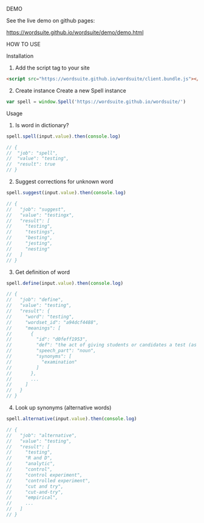 DEMO

See the live demo on github pages:

https://wordsuite.github.io/wordsuite/demo/demo.html

HOW TO USE

Installation
1) Add the script tag to your site
```html
<script src="https://wordsuite.github.io/wordsuite/client.bundle.js"></script>
```

2) Create instance
Create a new Spell instance
```js
var spell = window.Spell('https://wordsuite.github.io/wordsuite/')
```

Usage
1) Is word in dictionary?
```js
spell.spell(input.value).then(console.log)

// {
//  "job": "spell",
//  "value": "testing",
//  "result": true
// }
```

2) Suggest corrections for unknown word
```js
spell.suggest(input.value).then(console.log)

// {
//   "job": "suggest",
//   "value": "testingx",
//   "result": [
//     "testing",
//     "testings",
//     "besting",
//     "jesting",
//     "nesting"
//   ]
// }
```

3) Get definition of word
```js
spell.define(input.value).then(console.log)

// {
//   "job": "define",
//   "value": "testing",
//   "result": {
//     "word": "testing",
//     "wordset_id": "a94dcf4488",
//     "meanings": [
//       {
//         "id": "d0feff1953",
//         "def": "the act of giving students or candidates a test (as by questions) to determine what they know or have learned",
//         "speech_part": "noun",
//         "synonyms": [
//           "examination"
//         ]
//       },
//       ...
//     ]
//   }
// }
```

4) Look up synonyms (alternative words)
```js
spell.alternative(input.value).then(console.log)

// {
//   "job": "alternative",
//   "value": "testing",
//   "result": [
//     "testing",
//     "R and D",
//     "analytic",
//     "control",
//     "control experiment",
//     "controlled experiment",
//     "cut and try",
//     "cut-and-try",
//     "empirical",
//     ...
//   ]
// }
```
